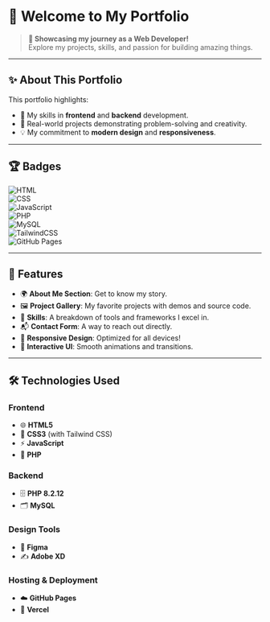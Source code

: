 # 🌟 **Welcome to My Portfolio**  

> **🚀 Showcasing my journey as a Web Developer!**  
> Explore my projects, skills, and passion for building amazing things.

---

## ✨ **About This Portfolio**

This portfolio highlights:  
- 🎯 My skills in **frontend** and **backend** development.  
- 💼 Real-world projects demonstrating problem-solving and creativity.  
- 💡 My commitment to **modern design** and **responsiveness**.  

---

## 🏆 **Badges**

![HTML](https://img.shields.io/badge/HTML-E34F26?style=for-the-badge&logo=html5&logoColor=white)  
![CSS](https://img.shields.io/badge/CSS-1572B6?style=for-the-badge&logo=css3&logoColor=white)  
![JavaScript](https://img.shields.io/badge/JavaScript-F7DF1E?style=for-the-badge&logo=javascript&logoColor=black)  
![PHP](https://img.shields.io/badge/PHP-777BB4?style=for-the-badge&logo=php&logoColor=white)  
![MySQL](https://img.shields.io/badge/MySQL-4479A1?style=for-the-badge&logo=mysql&logoColor=white)  
![TailwindCSS](https://img.shields.io/badge/Tailwind_CSS-38B2AC?style=for-the-badge&logo=tailwind-css&logoColor=white)  
![GitHub Pages](https://img.shields.io/badge/GitHub_Pages-222222?style=for-the-badge&logo=githubpages&logoColor=white)

---

## 🎨 **Features**

- 🌍 **About Me Section**: Get to know my story.  
- 🖼️ **Project Gallery**: My favorite projects with demos and source code.  
- 📜 **Skills**: A breakdown of tools and frameworks I excel in.  
- 📬 **Contact Form**: A way to reach out directly.  
- 📱 **Responsive Design**: Optimized for all devices!  
- 🎥 **Interactive UI**: Smooth animations and transitions.

---

## 🛠️ **Technologies Used**

### Frontend  
- 🌐 **HTML5**  
- 🎨 **CSS3** (with Tailwind CSS)  
- ⚡ **JavaScript**  
- 💎 **PHP**  

### Backend  
- 🗄️ **PHP 8.2.12**  
- 🗂️ **MySQL**  

### Design Tools  
- 🎨 **Figma**  
- ✍️ **Adobe XD**

### Hosting & Deployment  
- ☁️ **GitHub Pages**  
- 🚀 **Vercel**  



